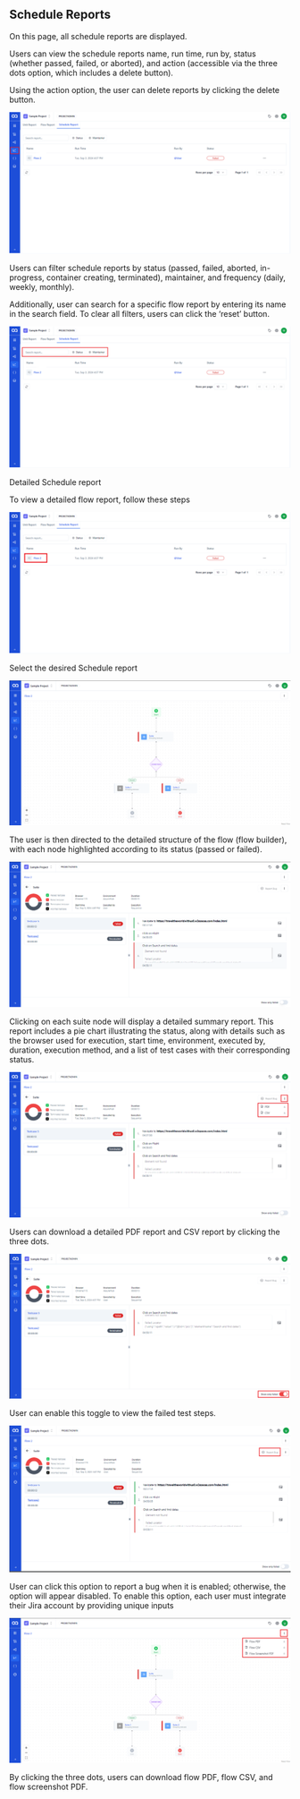 ## Schedule Reports
On this page, all schedule reports are displayed.

Users can view the schedule reports name, run time, run by, status (whether passed, failed, or aborted), and action (accessible via the three dots option, which includes a delete button).

Using the action option, the user can delete reports by clicking the delete button.

![SR-1](./ReportsImage/SR-1.png)

Users can filter schedule reports by status (passed, failed, aborted, in-progress, container creating, terminated), maintainer, and frequency (daily, weekly, monthly).

Additionally, user can search for a specific flow report by entering its name in the search field. To clear all filters, users can click the ‘reset’ button.

![SR-2](./ReportsImage/SR-2.png)

Detailed Schedule report

To view a detailed flow report, follow these steps

![SR-3](./ReportsImage/SR-3.png)

Select the desired Schedule report

![SR-4](./ReportsImage/SR-4.png)

The user is then directed to the detailed structure of the flow (flow builder), with each node highlighted according to its status (passed or failed).

![SR-5](./ReportsImage/SR-5.png)

Clicking on each suite node will display a detailed summary report. This report includes a pie chart illustrating the status, along with details such as the browser used for execution, start time, environment, executed by, duration, execution method, and a list of test cases with their corresponding status.

![SR-6](./ReportsImage/SR-6.png)

Users can download a detailed PDF report and CSV report by clicking the three dots.

![SR-7](./ReportsImage/SR-7.png)

User can enable this toggle to view the failed test steps.

![SR-8](./ReportsImage/SR-8.png)

User can click this option to report a bug when it is enabled; otherwise, the option will appear disabled. To enable this option, each user must integrate their Jira account by providing unique inputs

![SR-9](./ReportsImage/SR-9.png)

By clicking the three dots, users can download flow PDF, flow CSV, and flow screenshot PDF.

